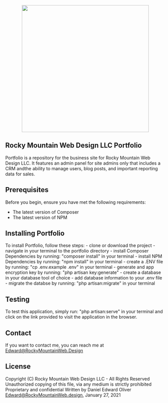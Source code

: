 <p align="center"><a href="https://rockymountainweb.design" target="_blank"><img src="https://rockymountainweb.design/img/logo.svg" width="400"></a></p>

## Rocky Mountain Web Design LLC Portfolio

Portfolio is a repository for the business site for Rocky Mountain Web Design LLC. It features an admin panel for site admins only that includes a CRM andthe ability to manage users, blog posts, and important reporting data for sales.


## Prerequisites

Before you begin, ensure you have met the following requirements:
- The latest version of Composer
- The latest version of NPM

## Installing Portfolio

To install Portfolio, follow these steps:
    - clone or download the project
    - navigate in your terminal to the portfolio directory
    - install Composer Dependencies by running: "composer install" in your terminal
    - install NPM Dependencies by running: "npm install" in your terminal
    - create a .ENV file by running: "cp .env.example .env" in your terminal
    - generate and app encryption key by running: "php artisan key:generate"
    - create a database in your database tool of choice
    - add database information to your .env file
    - migrate the databse by running: "php artisan:migrate" in your terminal

## Testing 

To test this application, simply run: "php artisan:serve" in your terminal and click on the link provided to visit the application in the browser.

## Contact

If you want to contact me, you can reach me at [Edward@RockyMountainWeb.Design](Edward@rockymountainweb.design)

## License

Copyright (C) Rocky Mountain Web Design LLC - All Rights Reserved
Unauthorized copying of this file, via any medium is strictly prohibited
Proprietary and confidential
Written by Daniel Edward Oliver <Edward@RockyMountainWeb.design>, January 27, 2021
